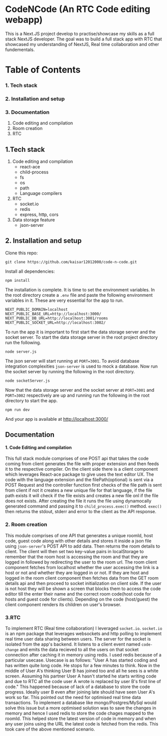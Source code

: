 # CodeNCode (An RTC Code editing webapp)

This is a Next.JS project develop to practise/showcase my skills as a full stack NextJS developer. The goal was to build a full stack app with RTC that showcased my understanding of NextJS, Real time collaboration and other fundementals.

# Table of Contents
### 1. Tech stack
### 2. Installation and setup
### 3. Documentation
1. Code editing and compilation
2. Room creation
3. RTC


## 1.Tech stack
1. Code editing and compilation
    - react-ace
    - child-process
    - fs
    - os
    - path
    - Language compilers
2. RTC
    - socket.io
    - redis
    - express, http, cors
3. Data storage feature
    - json-server

## 2. Installation and setup
Clone this repo:
```
git clone https://github.com/kaisar12012000/code-n-code.git
```
Install all dependencies:
```
npm install
```
The installation is complete.
It is time to set the environment variables.
In the root directory create a `.env` file and paste the following environment variables in it. These are very essential for the app to run.
```
NEXT_PUBLIC_DOMAIN=localhost
NEXT_PUBLIC_BASE_URL=http://localhost:3000/
NEXT_PUBLIC_DB_URL=http://localhost:3001/rooms
NEXT_PUBLIC_SOCKET_URL=http://localhost:3002/
```
To run the app it is important to first start the data storage server and the socket server.
To start the data storage server in the root project directory run the following.
```
node server.js
```
The json server will start running at `PORT=3001`. To avoid database integration complexities `json-server` is used to mock a database.
Now run the socket server by running the following in the root directory.
```
node socketServer.js
```
Now that the data storage server and the socket server at `PORT=3001` and `PORT=3002` respectively are up and running run the following in the root directory to start the app.
```
npm run dev
```
And your app is available at [http://localhost:3000/](http://localhost:3000/)

## Documentation
#### 1. Code Editing and compilation
This full stack module comprises of one POST api that takes the code coming from client generates the file with proper extension and then feeds it to the respective compiler.
On the client side there is a client component which leverages React-ace package to give uses the text editor UX. The code with the language extension and the filePath(optional) is sent via a POST Request and the controller function first checks of the file path is sent from client if not it creates a new unique file for that language, if the file path exists it will check if the file exists and creates a new file onl if the file does not exists.
After creating the file it runs the file using dynamocally generated command and passing it to `child_process.exec()` method.
`exec()` then returns the stdout, stderr and error to the client as the API response.
### 2. Room creation
This module comprises of one API that generates a unique roomId, host code, guest code along with other details and stores it inside a json file using `json-server`'s POST API to add data. Then returns the room details to client. The client will then set two key-value pairs in localStorage to remember that the room host is accessing the room and that they are logged in followed by redirecting the user to the room url. The room client component fetches from localhost whether the user accessing the link is a host or not and whether they are logged in or not. If they are host and logged in the room client component then fetches data from the GET room details api and then proceed to socket initialization on client side. If the user is not host they will be shown a screen that blocks them to access the code editor till the enter their name and the correct room code(host code for hosts and guest code for clients). Depending on the code (host/guest) the client component renders its children on user's browser.
### 3.RTC
To implement RTC (Real time collaboration) I leveraged `socket.io`.
`socket.io` is an npm package that leverages websockets and http polling to implement real time user data sharing between users.
The server for the socket is isolated from the app's backend.
It listens to a client event named `code-change` and emits the data recieved to all the users on that socket connection after caching it in memory using redis. I used redis because of a particular usecase.
Usecase is as follows: "User A has started coding and has written quite long code. He stops for a few minutes to think. Now in the middle of  User A's thinking User B has joined too and all he sees is a white screen. Assuming his partner User A hasn't started he starts writing code and due to RTC all the code user A wrote is replaced by user B's first line of code." This happened because of lack of a database to store the code progress. Ideally user B even after joining late should have seen User A's work so far. This pointed out the need for optimised real time data transactions. To implement a database like mongo/Postgres/MySql would solve this issue but a more optimised solution was to save the changes in memory and hence I used redis to store the code chages mapped to the roomId.
This helped store the latest version of code in memory and when any user joins using the URL the latest code is fetched from the redis. This took care of the above mentioned scenario.
